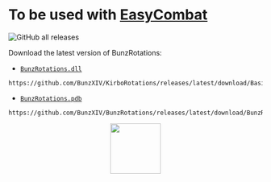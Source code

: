 # To be used with [EasyCombat](https://github.com/BrakusTapus/EasyCombat)
![GitHub all releases](https://img.shields.io/github/downloads/BunzXIV/BunzRotations/total)

Download the latest version of BunzRotations:

- [`BunzRotations.dll`](https://github.com/BunzXIV/BunzRotations/releases/latest/download/BunzRotations.dll)

```
https://github.com/BunzXIV/KirboRotations/releases/latest/download/BasicRotations.dll
```
- [`BunzRotations.pdb`](https://github.com/BunzXIV/BunzRotations/releases/latest/download/BunzRotations.pdb)

```
https://github.com/BunzXIV/BunzRotations/releases/latest/download/BunzRotations.pdb
```

<p align="center">
  <a href="https://discord.gg/4fECHunam9" alt="Discord">
    <img src="https://avatars.githubusercontent.com/u/164406457?v=4" width="100" />
  </a>
</p>
